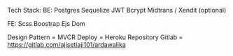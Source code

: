 Tech Stack:
BE:
Postgres
Sequelize
JWT
Bcrypt
Midtrans / Xendit (optional)

FE:
Scss
Boostrap
Ejs
Dom

Design Pattern = MVCR
Deploy = Heroku
Repository Gitlab = https://gitlab.com/ajisetiaji101/ardawalika
